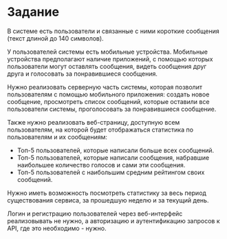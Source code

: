 # Задание
В системе есть пользователи и связанные с ними короткие сообщения (текст длиной до 140 символов).

У пользователей системы есть мобильные устройства. Мобильные устройства предполагают наличие приложений, с помощью которых пользователи могут оставлять сообщения, видеть сообщения друг друга и голосовать за понравившиеся сообщения.

Нужно реализовать серверную часть системы, которая позволит пользователям с помощью мобильного приложения:
создать новое сообщение,
просмотреть список сообщений, которые оставили все пользователи системы,
проголосовать за понравившиеся сообщение.

Также нужно реализовать веб-страницу, доступную всем пользователям, на которой будет отображаться статистика по пользователям и их сообщениям:

- Топ-5 пользователей, которые написали больше всех сообщений.
- Топ-5 пользователей, которые написали сообщения, набравшие наибольшее количество голосов и сами эти сообщения.
- Топ-5 пользователей с наибольшим средним рейтингом своих сообщений.

Нужно иметь возможность посмотреть статистику за весь период существования сервиса, за прошедшую неделю и за текущий день.

Логин и регистрацию пользователей через веб-интерфейс реализовывать не нужно, а авторизацию и аутентификацию запросов к API, где это необходимо - нужно.
